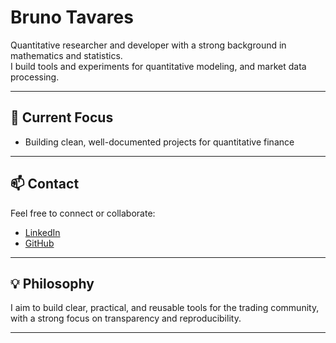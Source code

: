 # Bruno Tavares

Quantitative researcher and developer with a strong background in mathematics and statistics.  
I build tools and experiments for quantitative modeling, and market data processing.  

---

## 🔭 Current Focus
- Building clean, well-documented projects for quantitative finance

---

## 📫 Contact
Feel free to connect or collaborate:
- [LinkedIn](https://www.linkedin.com/in/brbtavares/)
- [GitHub](https://github.com/brbtavares)

---

## 💡 Philosophy
I aim to build clear, practical, and reusable tools for the trading community, with a strong focus on transparency and reproducibility.

---

